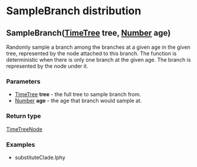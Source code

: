 SampleBranch distribution
=========================
SampleBranch([TimeTree](../types/TimeTree.md) **tree**, [Number](../types/Number.md) **age**)
---------------------------------------------------------------------------------------------

Randomly sample a branch among the branches at a given age in the given tree, represented by the node attached to this branch. The function is deterministic when there is only one branch at the given age. The branch is represented by the node under it.

### Parameters

- [TimeTree](../types/TimeTree.md) **tree** - the full tree to sample branch from.
- [Number](../types/Number.md) **age** - the age that branch would sample at.

### Return type

[TimeTreeNode](../types/TimeTreeNode.md)


### Examples

- substituteClade.lphy



